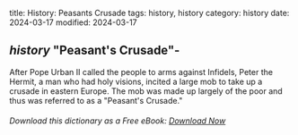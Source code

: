 title: History: Peasants Crusade
tags: history, history
category: history
date: 2024-03-17
modified: 2024-03-17

## _history_  "Peasant's Crusade"-
After Pope Urban II called the people
  to arms against Infidels, Peter the Hermit, a man who had holy
  visions, incited a large mob to take up a crusade in eastern Europe.
  The mob was made up largely of the poor and thus was referred to as a
  "Peasant's Crusade."



###### Download *this* dictionary as a Free eBook: [Download Now]({static}static/SerfHistoryDictionary.pdf)

